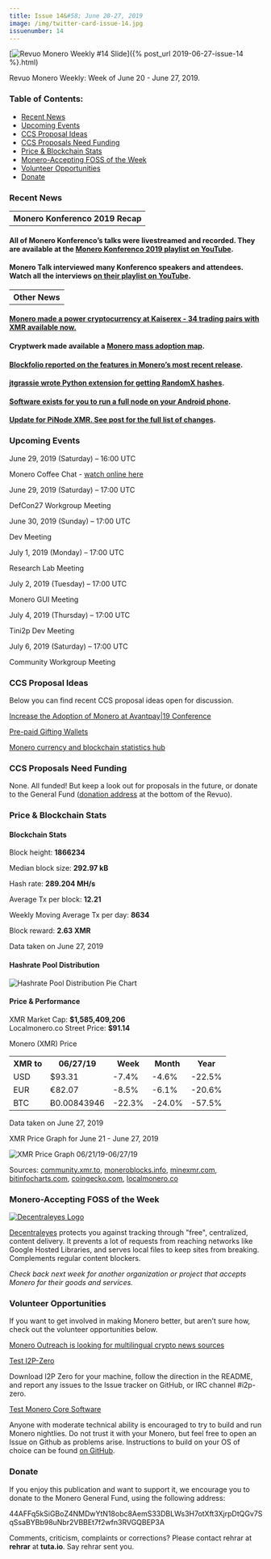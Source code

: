 ```yaml
---
title: Issue 14&#58; June 20-27, 2019
image: /img/twitter-card-issue-14.jpg
issuenumber: 14
---
```

[<img src="/img/img-issue14.jpg" alt="Revuo Monero Weekly #14 Slide" class="img-lead">]({% post_url 2019-06-27-issue-14 %}.html)

<p class="text-lead">Revuo Monero Weekly: Week of June 20 - June 27, 2019.</p>
<!--more-->

<h3>Table of Contents:</h3>
<ul class="contents">
    <li><a href="#news">Recent News</a></li>
    <li><a href="#events">Upcoming Events</a></li>
    <li><a href="#ideas">CCS Proposal Ideas</a></li>
    <li><a href="#proposals">CCS Proposals Need Funding</a></li>
    <li><a href="#stats">Price & Blockchain Stats</a></li>
    <li><a href="#merchant">Monero-Accepting FOSS of the Week</a></li>
    <li><a href="#volunteer">Volunteer Opportunities</a></li>
    <li><a href="#donate">Donate</a></li>
</ul>

<h3 id="news">Recent News</h3>

<table class="moneroversary-table">
  <tbody><tr class="row1">
    <th>Monero Konferenco 2019 Recap</th>
  </tr>
</tbody></table>

<div class="newsbyte">
    <h4>All of Monero Konferenco’s talks were livestreamed and recorded. They are available at the <a href="https://www.youtube.com/playlist?list=PLsSYUeVwrHBkJHJg_l2uDgbicDJ1PmAVW" target="_blank">Monero Konferenco 2019 playlist on YouTube</a>.</h4>
</div>

<div class="newsbyte">
    <h4>Monero Talk interviewed many Konferenco speakers and attendees. Watch all the interviews <a href="https://www.youtube.com/playlist?list=PLfJ_JjSwYaa9g5G53jZc4IXRW-PZC4nQp" target="_blank">on their playlist on YouTube</a>.
    </h4>
</div>

<table class="moneroversary-table">
  <tbody><tr class="row1">
    <th>Other News</th>
  </tr>
</tbody></table>

<div class="newsbyte">
    <h4><a href="https://www.reddit.com/r/Monero/comments/c54lfc/monero_made_a_power_cryptocurrency_at_kaiserex_34/" target="_blank">Monero made a power cryptocurrency at Kaiserex - 34 trading pairs with XMR available now.</a>
    </h4>
</div>

<div class="newsbyte">
    <h4>Cryptwerk made available a <a href="https://cryptwerk.com/coinmap/2/21.77534032/37.18738511/?coins=13/" target="_blank">Monero mass adoption map</a>.
    </h4>
</div>

<div class="newsbyte">
    <h4><a href="https://blog.blockfolio.com/this-week-in-blockfolio-signal-june-21st-73e1355df8ed" target="_blank">Blockfolio reported on the features in Monero’s most recent release</a>.</h4>
</div>

<div class="newsbyte">
    <h4><a href="https://github.com/jtgrassie/pyrx" target="_blank">jtgrassie wrote Python extension for getting RandomX hashes</a>.</h4>
</div>

<div class="newsbyte">
    <h4><a href="https://play.google.com/store/apps/details?id=com.wowkira.x2" target="_blank">Software exists for you to run a full node on your Android phone</a>.</h4>
</div>

<div class="newsbyte">
    <h4><a href="https://www.reddit.com/r/Monero/comments/c2z7jq/new_version_pinodexmr_raspberry_pi_3_images_with/" target="_blank">Update for PiNode XMR. See post for the full list of changes</a>.</h4>
</div>

<h3 id="events">Upcoming Events</h3>

<div class="event">
    <p class="date" markdown="1">June 29, 2019 (Saturday) – 16:00 UTC</p>
    <p markdown="1">Monero Coffee Chat - <a href="https://www.youtube.com/channel/UCKxLNPJeEjPXOke55i5AIXA" target="_blank">watch online here</a></p>
</div>

<div class="event">
    <p class="date">June 29, 2019 (Saturday) – 17:00 UTC</p>
    <p>DefCon27 Workgroup Meeting</p>
</div>

<div class="event">
    <p class="date" markdown="1">June 30, 2019 (Sunday) – 17:00 UTC</p>
    <p markdown="1">Dev Meeting</p>
</div>

<div class="event">
    <p class="date" markdown="1">July 1, 2019 (Monday) – 17:00 UTC</p>
    <p markdown="1">Research Lab Meeting</p>
</div>

<div class="event">
    <p class="date" markdown="1">July 2, 2019 (Tuesday) – 17:00 UTC</p>
    <p markdown="1">Monero GUI Meeting</p>
</div>

<div class="event">
    <p class="date" markdown="1">July 4, 2019 (Thursday) – 17:00 UTC</p>
    <p markdown="1">Tini2p Dev Meeting</p>
</div>

<div class="event">
    <p class="date" markdown="1">July 6, 2019 (Saturday) – 17:00 UTC</p>
    <p markdown="1">Community Workgroup Meeting</p>
</div>

<h3 id="ideas">CCS Proposal Ideas</h3>

<p>Below you can find recent CCS proposal ideas open for discussion.</p>

<div class="proposal">
<p><a href="https://repo.getmonero.org/monero-project/ccs-proposals/merge_requests/81" target="_blank">Increase the Adoption of Monero at Avantpay|19 Conference</a></p>
</div>

<div class="proposal">
<p><a href="https://repo.getmonero.org/monero-project/ccs-proposals/merge_requests/78" target="_blank">Pre-paid Gifting Wallets</a></p>
</div>

<div class="proposal">
<p><a href="https://repo.getmonero.org/monero-project/ccs-proposals/merge_requests/58" target="_blank">Monero currency and blockchain statistics hub</a></p>
</div>

<h3 id="proposals">CCS Proposals Need Funding</h3>

<p>None. All funded! But keep a look out for proposals in the future, or donate to the General Fund (<a href="#donate">donation address</a> at the bottom of the Revuo).</p>

<h3 id="stats">Price & Blockchain Stats</h3>

<h4 class="stat">Blockchain Stats</h4>

<div class="bcstats">
    <p>Block height: <b>1866234</b></p>
    <p>Median block size: <b>292.97 kB</b></p>
    <p>Hash rate: <b>289.204 MH/s</b></p>
    <p>Average Tx per block: <b>12.21</b></p>
    <p>Weekly Moving Average Tx per day: <b>8634</b></p>
    <p>Block reward: <b>2.63 XMR</b></p>
</div>
<p class="note">Data taken on June 27, 2019</p>

<h4 class="stat">Hashrate Pool Distribution</h4>
<p><img src="/img/hashrate-pool-distribution-0627.png" alt="Hashrate Pool Distribution Pie Chart"/></p>

<h4 class="stat">Price & Performance</h4>

<div class="price-intro">XMR Market Cap:  <b>$1,585,409,206</b><br>Localmonero.co Street Price: <b>$91.14</b></div>

<p class="table-title">Monero (XMR) Price</p>
<table class="price-table">
  <tr class="row1">
    <th>XMR to</th>
    <th>06/27/19</th>
    <th>Week</th>
    <th>Month</th>
    <th>Year</th>
  </tr>
  <tr>
    <td data-th="XMR to">USD</td>
    <td data-th="06/27/19">$93.31</td>
    <td data-th="Week" class="red">-7.4%</td>
    <td data-th="Month" class="red">-4.6%</td>
    <td data-th="Year" class="red">-22.5%</td>
  </tr>
  <tr class="row3">
    <td data-th="XMR to">EUR</td>
    <td data-th="06/27/19">€82.07</td>
    <td data-th="Week" class="red">-8.5%</td>
    <td data-th="Month" class="red">-6.1%</td>
    <td data-th="Year" class="red">-20.6%</td>
  </tr>
  <tr>
    <td data-th="XMR to">BTC</td>
    <td data-th="06/27/19">Ƀ0.00843946</td>
    <td data-th="Week" class="red">-22.3%</td>
    <td data-th="Month" class="red">-24.0%</td>
    <td data-th="Year" class="red">-57.5%</td>
  </tr>
</table>
<p class="note">Data taken on June 27, 2019</p>

<p class="table-title">XMR Price Graph for June 21 - June 27, 2019</p>

![XMR Price Graph 06/21/19-06/27/19](/img/weekly-chart-0627.png "XMR Price Graph 06/20/19-06/27/19") 

Sources: <a href="https://community.xmr.to/explorer/mainnet/" target="_blank">community.xmr.to</a>, <a href="https://moneroblocks.info/stats/transaction-stats" target="_blank">moneroblocks.info</a>, <a href="https://minexmr.com/pools.html" target="_blank">minexmr.com</a>, <a href="https://bitinfocharts.com/monero/" target="_blank">bitinfocharts.com</a>, <a href="https://www.coingecko.com/" target="_blank">coingecko.com</a>, <a href="https://localmonero.co/" target="_blank">localmonero.co</a>

<h3 id="merchant">Monero-Accepting FOSS of the Week</h3>

<a href="https://decentraleyes.org/" target="_blank"><img src="/img/decentraleyes-logo.svg" alt="Decentraleyes Logo" class="merchant-img" id="decentraleyes"></a>

<a href="https://decentraleyes.org/" target="_blank">Decentraleyes</a> protects you against tracking through "free", centralized, content delivery. It prevents a lot of requests from reaching networks like Google Hosted Libraries, and serves local files to keep sites from breaking. Complements regular content blockers.

<i>Check back next week for another organization or project that accepts Monero for their goods and services.</i>

<h3 id="volunteer">Volunteer Opportunities</h3>

<p>If you want to get involved in making Monero better, but aren’t sure how, check out the volunteer opportunities below.</p>

<div class="newsbyte">
    <p class="date"><a href="https://www.reddit.com/r/Monero/comments/c5h3r7/crypto_localization_sites_monero_outreach/" target="_blank">Monero Outreach is looking for multilingual crypto news sources</a></p>
</div>

<div class="newsbyte">
    <p class="date"><a href="https://github.com/i2p-zero/i2p-zero/releases" target="_blank">Test I2P-Zero</a></p>
    <p>Download I2P Zero for your machine, follow the direction in the README, and report any issues to the Issue tracker on GitHub, or IRC channel #i2p-zero.</p>
</div>

<div class="newsbyte">
    <p class="date"><a href="https://github.com/monero-project/monero" target="_blank">Test Monero Core Software</a></p>
    <p>Anyone with moderate technical ability is encouraged to try to build and run Monero nightlies. Do not trust it with your Monero, but feel free to open an Issue on Github as problems arise. Instructions to build on your OS of choice can be found <a href="https://github.com/monero-project/monero#compiling-monero-from-source" target="_blank">on GitHub</a>. </p>
</div>

<h3 id="donate">Donate</h3>

<p markdown="1">If you enjoy this publication and want to support it, we encourage you to donate to the Monero General Fund, using the following address:</p>

<p class="address" markdown="1">44AFFq5kSiGBoZ4NMDwYtN18obc8AemS33DBLWs3H7otXft3XjrpDtQGv7SqSsaBYBb98uNbr2VBBEt7f2wfn3RVGQBEP3A</p>

<!--p><a href="monero:44AFFq5kSiGBoZ4NMDwYtN18obc8AemS33DBLWs3H7otXft3XjrpDtQGv7SqSsaBYBb98uNbr2VBBEt7f2wfn3RVGQBEP3A" class="qr"><img src="/img/donate-monero.png"></a></p-->

Comments, criticism, complaints or corrections? Please contact rehrar at **rehrar** at **tuta.io**. Say rehrar sent you.